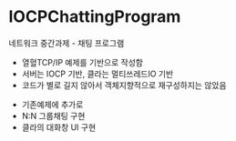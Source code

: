IOCPChattingProgram
===================

네트워크 중간과제 - 채팅 프로그램

 - 열혈TCP/IP 예제를 기반으로 작성함
 - 서버는 IOCP 기반, 클라는 멀티쓰레드IO 기반
 - 코드가 별로 길지 않아서 객체지향적으로 재구성하지는 않았음
 * 기존예제에 추가로
  * N:N 그룹채팅 구현
  * 클라의 대화창 UI 구현
